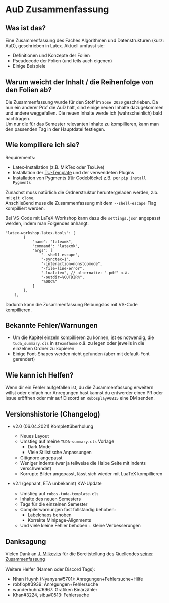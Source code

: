 # AuD Zusammenfassung
## Was ist das?
Eine Zusammenfassung des Faches Algorithmen und Datenstrukturen (kurz: AuD), geschrieben in Latex.
Aktuell umfasst sie:
- Definitionen und Konzepte der Folien
- Pseudocode der Folien (und teils auch eigenen)
- Einige Beispiele

## Warum weicht der Inhalt / die Reihenfolge von den Folien ab?
Die Zusammenfassung wurde für den Stoff im `SoSe 2020` geschrieben. Da nun ein anderer Prof die AuD hält, sind einige neuen Inhalte dazugekommen und andere weggefallen. Die neuen Inhalte werde ich (wahrscheinlich) bald nachtragen.  
Um nur die für das Semester relevanten Inhalte zu kompillieren, kann man den passenden Tag in der Hauptdatei festlegen.
## Wie kompiliere ich sie?
Requirements:
- Latex-Installation (z.B. MikTex oder TexLive)
- Installation der [TU-Template](https://github.com/tudace/tuda_latex_templates) und der verwendeten Plugins
- Installation von Pygments (für Codeblöcke) z.B. per `pip install Pygments`

Zunächst muss natürlich die Ordnerstruktur heruntergeladen werden, z.b. mit `git clone`.  
Anschließend muss die Zusammenfassung mit dem `--shell-escape`-Flag kompilliert werden.  
  
Bei VS-Code mit LaTeX-Workshop kann dazu die `settings.json` angepasst werden, indem man Folgendes anhängt:
```jsonc
"latex-workshop.latex.tools": [
        {
            "name": "latexmk",
            "command": "latexmk",
            "args": [
                "--shell-escape",
                "-synctex=1",
                "-interaction=nonstopmode",
                "-file-line-error",
                "-lualatex", // alternativ: "-pdf" o.ä.
                "-outdir=%OUTDIR%",
                "%DOC%"
            ]
        },
    ],
```
Dadurch kann die Zusammenfassung Reibungslos mit VS-Code kompillieren.

## Bekannte Fehler/Warnungen
- Um die Kapitel einzeln kompillieren zu können, ist es notwendig, die `tuda_summary.cls` in `$Texmfhome` o.ä. zu legen oder jeweils in die einzelnen Ordner zu kopieren
- Einige Font-Shapes werden nicht gefunden (aber mit default-Font gerendert)
## Wie kann ich Helfen?
Wenn dir ein Fehler aufgefallen ist, du die Zusammenfassung erweitern willst oder einfach nur Anregungen hast kannst du entwerder einen PR oder Issue eröffnen oder mir auf Discord an `Rubosplay#0815` eine DM senden.

## Versionshistorie (Changelog)
- v2.0 (06.04.2021) Komplettüberholung
  - Neues Layout
  - Umstieg auf meine `TUDA-summary.cls` Vorlage
    - Dark Mode
    - Viele Stilistische Anpassungen
  - Gitignore angepasst
  - Weniger indents (war ja teilweise die Halbe Seite mit indents verschwendet)
  - Korrupte Bilder angepasst, lässt sich wieder mit LuaTeX kompillieren

- v2.1 (gepnant, ETA unbekannt) KW-Update
  - Umstieg auf `rubos-tuda-template.cls`
  - Inhalte des neuen Semesters
  - Tags für die einzelnen Semester
  - Compilerwarnungen fast follständig behoben:
    - Labelchaos behoben
    - Korrekte Minipage-Alignments
  - Und viele kleine Fehler behoben + kleine Verbesserungen
## Danksagung
Vielen Dank an [J. Milkovits](https://github.com/j-milkovits) für die Bereitstellung des Quellcodes [seiner Zusammenfassung](https://github.com/j-milkovits/latex_university_documents/tree/master/aud-reference_sheet)  

Weitere Helfer (Namen oder Discord Tags):  
- Nhan Huynh (Nyanyan#5701): Anregungen+Fehlersuche+Hilfe
- robflop#3939: Anregungen+Fehlersuche
- wunderhuhn#6967: Grafiken Binärzähler
- Khan#3224, sibu#0513: Fehlersuche